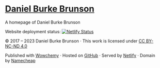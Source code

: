 # [Daniel Burke Brunson](https://bit.ly/3hqKx7R)

A homepage of Daniel Burke Brunson

Website deployment status: [![Netlify Status](https://api.netlify.com/api/v1/badges/c3608b33-01c9-41cb-8077-b4f6730ae563/deploy-status)](https://app.netlify.com/sites/dbbrunson/deploys)

&copy; 2017 &ndash; 2023 Daniel Burke Brunson · This work is licensed under [CC BY-NC-ND 4.0](https://creativecommons.org/licenses/by-nc-nd/4.0/)

Published with <a href="https://wowchemy.com" target="_blank" rel="noopener">Wowchemy</a> · Hosted on <a href="https://github.com/burkebrunson/personal-website" target="_blank" rel="noopener">GitHub</a> · Served by <a href="https://www.netlify.com" target="_blank" rel="noopener">Netlify</a> · Domain by <a href="https://www.namecheap.com" target="_blank" rel="noopener">Namecheap</a>
